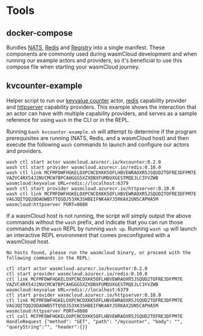 # Tools

## docker-compose
Bundles [NATS](https://hub.docker.com/_/nats/), [Redis](https://hub.docker.com/_/redis) and [Registry](https://hub.docker.com/_/registry) into a single manifest. These components are commonly used during wasmCloud development and when running our example actors and providers, so it's beneficial to use this compose file when starting your wasmCloud journey.

## kvcounter-example
Helper script to run our [keyvalue counter](https://github.com/wasmCloud/examples/tree/master/kvcounter) actor, [redis](https://github.com/wasmCloud/capability-providers/tree/main/redis) capability provider and [httpserver](https://github.com/wasmCloud/capability-providers/tree/main/http-server) capability providers. This example shows the interaction that an actor can have with multiple capability providers, and serves as a sample reference for using `wash` in the CLI or in the REPL.

Running `bash kvcounter-example.sh` will attempt to determine if the program prerequisites are running (NATS, Redis, and a wasmCloud host) and then execute the following `wash` commands to launch and configure our actors and providers.
```shell
wash ctl start actor wasmcloud.azurecr.io/kvcounter:0.2.0
wash ctl start provider wasmcloud.azurecr.io/redis:0.10.0
wash ctl link MCFMFDWFHGKELOXPCNCDXKK5OFLHBVEWRAOXR5JSQUD2TOFRE3DFPM7E VAZVC4RX54J2NVCMCW7BPCAHGGG5XZXDBXFUMDUXGESTMQEJLC3YVZWB wasmcloud:keyvalue URL=redis://localhost:6379
wash ctl start provider wasmcloud.azurecr.io/httpserver:0.10.0
wash ctl link MCFMFDWFHGKELOXPCNCDXKK5OFLHBVEWRAOXR5JSQUD2TOFRE3DFPM7E VAG3QITQQ2ODAOWB5TTQSDJ53XK3SHBEIFNK4AYJ5RKAX2UNSCAPHA5M wasmcloud:httpserver PORT=8080
```
If a wasmCloud host is not running, the script will simply output the above commands without the `wash` prefix, and indicate that you can run those commands in the `wash` REPL by running `wash up`. Running `wash up` will launch an interactive REPL environment that comes preconfigured with a wasmCloud host.
```
No hosts found, please run the wasmcloud binary, or proceed with the following commands in the REPL:

ctl start actor wasmcloud.azurecr.io/kvcounter:0.2.0
ctl start provider wasmcloud.azurecr.io/redis:0.10.0
ctl link MCFMFDWFHGKELOXPCNCDXKK5OFLHBVEWRAOXR5JSQUD2TOFRE3DFPM7E VAZVC4RX54J2NVCMCW7BPCAHGGG5XZXDBXFUMDUXGESTMQEJLC3YVZWB wasmcloud:keyvalue URL=redis://localhost:6379
ctl start provider wasmcloud.azurecr.io/httpserver:0.10.0
ctl link MCFMFDWFHGKELOXPCNCDXKK5OFLHBVEWRAOXR5JSQUD2TOFRE3DFPM7E VAG3QITQQ2ODAOWB5TTQSDJ53XK3SHBEIFNK4AYJ5RKAX2UNSCAPHA5M wasmcloud:httpserver PORT=8080
ctl call MCFMFDWFHGKELOXPCNCDXKK5OFLHBVEWRAOXR5JSQUD2TOFRE3DFPM7E HandleRequest {"method": "GET", "path": "/mycounter", "body": "", "queryString":"", "header":{}}
```